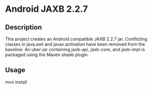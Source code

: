 Android JAXB 2.2.7
==================

Description
-----------
This project creates an Android compatible JAXB 2.2.7 jar.
Conflicting classes in java.awt and javax.activation have been
removed from the baseline. An uber-jar containing jaxb-api, jaxb-core,
and jaxb-impl is packaged using the Maven shade plugin.


Usage
-----
mvn install
